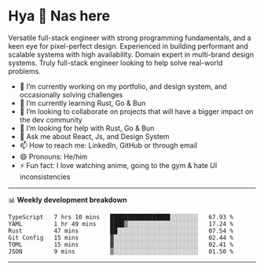 # Hya 👋 Nas here

Versatile full-stack engineer with strong programming fundamentals, and a keen eye for pixel-perfect design. Experienced in building performant and scalable systems with high availability. Domain expert in multi-brand design systems. Truly full-stack engineer looking to help solve real-world problems.

- 🔭 I’m currently working on my portfolio, and design system, and occasionally solving challenges
- 🌱 I’m currently learning Rust, Go & Bun
- 👯 I’m looking to collaborate on projects that will have a bigger impact on the dev community
- 🤔 I’m looking for help with Rust, Go & Bun
- 💬 Ask me about React, Js, and Design System
- 📫 How to reach me: LinkedIn, GitHub or through email
- 😄 Pronouns: He/him
- ⚡ Fun fact: I love watching anime, going to the gym & hate UI inconsistencies

-------
📊 **Weekly development breakdown**
<!--START_SECTION:waka-->

```text
TypeScript   7 hrs 10 mins   █████████████████░░░░░░░░   67.93 %
YAML         1 hr 49 mins    ████▒░░░░░░░░░░░░░░░░░░░░   17.24 %
Rust         47 mins         ██░░░░░░░░░░░░░░░░░░░░░░░   07.54 %
Git Config   15 mins         ▓░░░░░░░░░░░░░░░░░░░░░░░░   02.44 %
TOML         15 mins         ▓░░░░░░░░░░░░░░░░░░░░░░░░   02.41 %
JSON         9 mins          ▒░░░░░░░░░░░░░░░░░░░░░░░░   01.50 %
```

<!--END_SECTION:waka-->
-------

